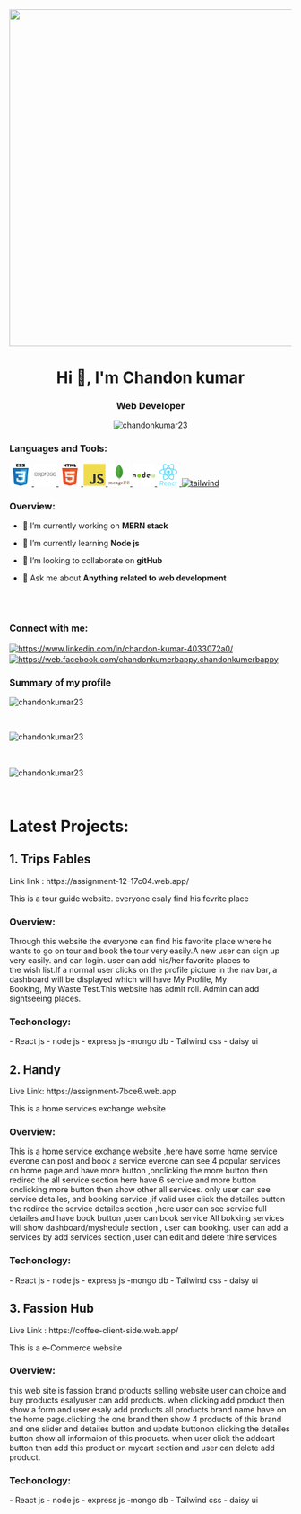 <img align="center" src="https://i.postimg.cc/dtDk8xQT/Chandon-kumar-1-1.png" height="600" width="800" />

<h1 align="center">Hi 👋, I'm Chandon kumar</h1>
<h3 align="center">Web Developer</h3>

<p align="center"> <img src="https://komarev.com/ghpvc/?username=chandonkumar23&label=Profile%20views&color=0e75b6&style=flat" alt="chandonkumar23" /> </p>


<h3 align="left">Languages and Tools:</h3>
<p align="left"> <a href="https://www.w3schools.com/css/" target="_blank" rel="noreferrer"> <img src="https://raw.githubusercontent.com/devicons/devicon/master/icons/css3/css3-original-wordmark.svg" alt="css3" width="40" height="40"/> </a> <a href="https://expressjs.com" target="_blank" rel="noreferrer"> <img src="https://raw.githubusercontent.com/devicons/devicon/master/icons/express/express-original-wordmark.svg" alt="express" width="40" height="40"/> </a> <a href="https://www.w3.org/html/" target="_blank" rel="noreferrer"> <img src="https://raw.githubusercontent.com/devicons/devicon/master/icons/html5/html5-original-wordmark.svg" alt="html5" width="40" height="40"/> </a> <a href="https://developer.mozilla.org/en-US/docs/Web/JavaScript" target="_blank" rel="noreferrer"> <img src="https://raw.githubusercontent.com/devicons/devicon/master/icons/javascript/javascript-original.svg" alt="javascript" width="40" height="40"/> </a> <a href="https://www.mongodb.com/" target="_blank" rel="noreferrer"> <img src="https://raw.githubusercontent.com/devicons/devicon/master/icons/mongodb/mongodb-original-wordmark.svg" alt="mongodb" width="40" height="40"/> </a> <a href="https://nodejs.org" target="_blank" rel="noreferrer"> <img src="https://raw.githubusercontent.com/devicons/devicon/master/icons/nodejs/nodejs-original-wordmark.svg" alt="nodejs" width="40" height="40"/> </a> <a href="https://reactjs.org/" target="_blank" rel="noreferrer"> <img src="https://raw.githubusercontent.com/devicons/devicon/master/icons/react/react-original-wordmark.svg" alt="react" width="40" height="40"/> </a> <a href="https://tailwindcss.com/" target="_blank" rel="noreferrer"> <img src="https://www.vectorlogo.zone/logos/tailwindcss/tailwindcss-icon.svg" alt="tailwind" width="40" height="40"/> </a> </p>

<h3 align="left"> Overview:</h3>

- 🔭 I’m currently working on **MERN stack**

- 🌱 I’m currently learning **Node js**

- 👯 I’m looking to collaborate on **gitHub**

- 💬 Ask me about **Anything related to web development**
</br>
</br>
<div> </div>
<h3 align="left">Connect with me:</h3>
<p align="left">
<a href="https://linkedin.com/in/https://www.linkedin.com/in/chandon-kumar-4033072a0/" target="blank"><img align="center" src="https://raw.githubusercontent.com/rahuldkjain/github-profile-readme-generator/master/src/images/icons/Social/linked-in-alt.svg" alt="https://www.linkedin.com/in/chandon-kumar-4033072a0/" height="30" width="40" /></a>
<a href="https://fb.com/https://web.facebook.com/chandonkumerbappy.chandonkumerbappy" target="blank"><img align="center" src="https://raw.githubusercontent.com/rahuldkjain/github-profile-readme-generator/master/src/images/icons/Social/facebook.svg" alt="https://web.facebook.com/chandonkumerbappy.chandonkumerbappy" height="30" width="40" /></a>
</p>

<h3 align="left">Summary of my profile</h3>
<p><img align="" src="https://github-readme-stats.vercel.app/api/top-langs?username=chandonkumar23&show_icons=true&locale=en&layout=compact" alt="chandonkumar23" /></p>

</br>
<p>&nbsp;<img align="left" src="https://github-readme-stats.vercel.app/api?username=chandonkumar23&show_icons=true&locale=en" alt="chandonkumar23" /></p>
</br>

<p><img align="center" src="https://github-readme-streak-stats.herokuapp.com/?user=chandonkumar23&" alt="chandonkumar23" /></p>
</br>
<h1 align="left">Latest Projects:</h1>

<h2> 1. Trips Fables</h2>
Link link : https://assignment-12-17c04.web.app/

This is a tour guide website. everyone esaly find his fevrite place


<h3 align="left"> Overview:
</h3>
 
Through this website the everyone can find his favorite place where he wants to go on tour and book the tour very easily.A new user can sign up very easily.  and can login.  user can add his/her favorite places to the wish list.If a normal user clicks on the profile picture in the nav bar, a dashboard will be displayed which will have My Profile, My Booking, My Waste Test.This website has admit roll. Admin can add sightseeing places.
 
<h3 align="left"> Techonology:
</h3>
 - React js
 - node js
 - express js
 -mongo db
 - Tailwind css
 - daisy ui



<h2> 2. Handy</h2>
 Live Link:  https://assignment-7bce6.web.app

This is a home services exchange website


<h3 align="left"> Overview:
</h3>
 
This is a home service exchange website ,here have some home service everone can post and book a service
everone can see 4 popular services on home page and have more button ,onclicking the more button then redirec the all service section here have 6 sercive and more button onclicking more button then show other all services.
 only user can see service detailes, and booking service ,if valid user click the detailes button the redirec the service detailes section ,here user can see service full detailes and have book button ,user can book service
All bokking services will show dashboard/myshedule section , user can booking. user can add a services by add services section ,user can edit and delete thire services 
 
<h3 align="left"> Techonology:
</h3>
 - React js
 - node js
 - express js
 -mongo db
 - Tailwind css
 - daisy ui
 
<h2> 3. Fassion Hub</h2>
 Live Link : https://coffee-client-side.web.app/

This is a e-Commerce website


<h3 align="left"> Overview:
</h3>
 
 this web site is fassion brand products selling website user can choice and buy products esalyuser can add products. when clicking add product then show a form and user esaly add products.all products brand name have on the home page.clicking the one brand then show 4 products  of this brand and one slider and detailes button and update buttonon clicking the detailes button  show all informaion of this products. when user click the addcart button then add this product on mycart section and user can delete add product.
 
<h3 align="left"> Techonology:
</h3>
 - React js
 - node js
 - express js
 -mongo db
 - Tailwind css
 - daisy ui

